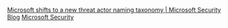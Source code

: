 
[Microsoft shifts to a new threat actor naming taxonomy | Microsoft Security Blog](https://www.microsoft.com/en-us/security/blog/2023/04/18/microsoft-shifts-to-a-new-threat-actor-naming-taxonomy/)
[Microsoft Security](https://www.microsoft.com/en-us/security/default.aspx)
